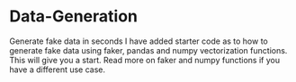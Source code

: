 # Data-Generation
Generate fake data in seconds
I have added starter code as to how to generate fake data using faker, pandas and numpy vectorization functions. This will give you a start. Read more on faker and numpy functions if you have a different use case.
